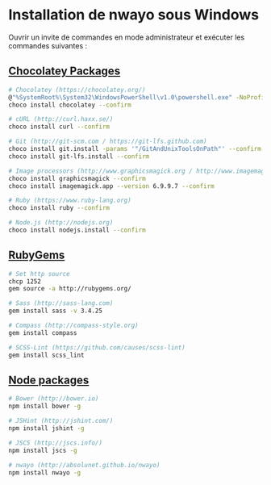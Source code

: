 # Installation de nwayo sous Windows
Ouvrir un invite de commandes en mode administrateur et exécuter les commandes suivantes :

## [Chocolatey Packages](https://chocolatey.org/)
```sh
# Chocolatey (https://chocolatey.org/)
@"%SystemRoot%\System32\WindowsPowerShell\v1.0\powershell.exe" -NoProfile -InputFormat None -ExecutionPolicy Bypass -Command "iex ((New-Object System.Net.WebClient).DownloadString('https://chocolatey.org/install.ps1'))" && SET "PATH=%PATH%;%ALLUSERSPROFILE%\chocolatey\bin"
choco install chocolatey --confirm

# cURL (http://curl.haxx.se/)
choco install curl --confirm

# Git (http://git-scm.com / https://git-lfs.github.com)
choco install git.install -params '"/GitAndUnixToolsOnPath"' --confirm
choco install git-lfs.install --confirm

# Image processors (http://www.graphicsmagick.org / http://www.imagemagick.org)
choco install graphicsmagick --confirm
choco install imagemagick.app --version 6.9.9.7 --confirm

# Ruby (https://www.ruby-lang.org)
choco install ruby --confirm

# Node.js (http://nodejs.org)
choco install nodejs.install --confirm
```

## [RubyGems](https://rubygems.org/)
```sh
# Set http source
chcp 1252
gem source -a http://rubygems.org/

# Sass (http://sass-lang.com)
gem install sass -v 3.4.25

# Compass (http://compass-style.org)
gem install compass

# SCSS-Lint (https://github.com/causes/scss-lint)
gem install scss_lint
```

## [Node packages](https://www.npmjs.com/)
```sh
# Bower (http://bower.io)
npm install bower -g

# JSHint (http://jshint.com/)
npm install jshint -g

# JSCS (http://jscs.info/)
npm install jscs -g

# nwayo (http://absolunet.github.io/nwayo)
npm install nwayo -g
```